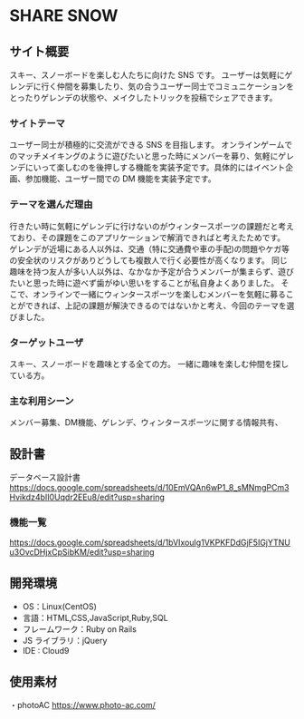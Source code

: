 # SHARE SNOW

## サイト概要

スキー、スノーボードを楽しむ人たちに向けた SNS です。
ユーザーは気軽にゲレンデに行く仲間を募集したり、気の合うユーザー同士でコミュニケーションをとったりゲレンデの状態や、メイクしたトリックを投稿でシェアできます。

### サイトテーマ

ユーザー同士が積極的に交流ができる SNS を目指します。
オンラインゲームでのマッチメイキングのように遊びたいと思った時にメンバーを募り、気軽にゲレンデにいって楽しむのを後押しする機能を実装予定です。具体的にはイベント企画、参加機能、ユーザー間での DM 機能を実装予定です。

### テーマを選んだ理由

行きたい時に気軽にゲレンデに行けないのがウィンタースポーツの課題だと考えており、その課題をこのアプリケーションで解消できればと考えたためです。
ゲレンデが近場にある人以外は、交通（特に交通費や車の手配)の問題やケガ等の安全状のリスクがありどうしても複数人で行く必要性が高くなります。
同じ趣味を持つ友人が多い人以外は、なかなか予定が合うメンバーが集まらず、遊びたいと思った時に遊べず歯がゆい思いをすることが私自身よくありました。
そこで、オンラインで一緒にウィンタースポーツを楽しむメンバーを気軽に募ることができれば、上記の課題が解決できるのではないかと考え、今回のテーマを選びました。

### ターゲットユーザ

スキー、スノーボードを趣味とする全ての方。
一緒に趣味を楽しむ仲間を探している方。

### 主な利用シーン

メンバー募集、DM機能、ゲレンデ、ウィンタースポーツに関する情報共有、

## 設計書
データベース設計書
https://docs.google.com/spreadsheets/d/10EmVQAn6wP1_8_sMNmgPCm3Hvikdz4bII0Uqdr2EEu8/edit?usp=sharing

### 機能一覧
https://docs.google.com/spreadsheets/d/1bVIxouIg1VKPKFDdGjF5IGjYTNUu3OvcDHjxCpSibKM/edit?usp=sharing

## 開発環境

- OS：Linux(CentOS)
- 言語：HTML,CSS,JavaScript,Ruby,SQL
- フレームワーク：Ruby on Rails
- JS ライブラリ：jQuery
- IDE : Cloud9 

## 使用素材

・photoAC https://www.photo-ac.com/
